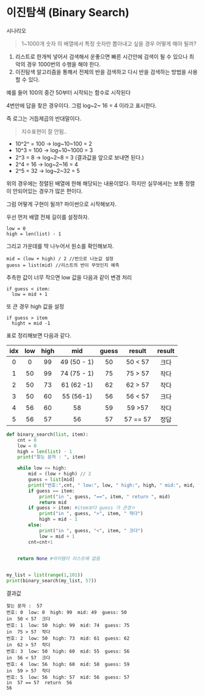 # 이진탐색 \(Binary Search\)

시나리오

> 1~1000개 숫자 의 배열에서 특정 숫자만 뽑아내고 싶을 경우 어떻게 해야 될까?

1. 리스트로 한개씩 넣어서 검색해서 운좋으면 빠른 시간안에 검색이 될 수 있으나 최악의 경우 1000번의 수행을 해야 한다. 
2. 이진탐색 알고리즘을 통해서 전체의 반을 검색하고 다시 반을 검색하는 방법을 사용할 수 있다. 

예를 들어 100의 중간 50부터 시작되는 함수로 시작된다

4번만에 답을 찾은 경우이다. 그럼 log~2~ 16 = 4 이라고 표시한다.

즉 로그는 거듭제곱의 반대말이다. 

> 지수표현이 잘 안됨..

* 10^2^ = 100 -&gt; log~10~100 = 2
* 10^3 = 100 -&gt; log~10~1000 = 3
* 2^3 = 8 -&gt; log~2~8 = 3 \(결과값을 앞으로 보내면 된다.\)
* 2^4 = 16 -&gt; log~2~16 = 4
* 2^5 = 32 -&gt; log~2~32 = 5

위의 경우에는 정렬된 배열에 한해 해당되는 내용이었다. 하지만 실무에서는 보통 정렬이 안되어있는 경우가 많은 편이다.

그럼 어떻게 구현이 될까? 파이썬으로 시작해보자.

우선 먼저 배열 전체 길이를 설정하자.

```
low = 0
high = len(list) - 1
```

그리고 가운데를 딱 나누어서 원소를 확인해보자.

```
mid = (low + high) / 2 //반으로 나눈값 설정
guess = list(mid) //리스트의 반이 무엇인지 예측
```

추측한 값이 너무 작으면 low 값을 다음과 같이 변경 처리

```
if guess < item:
  low = mid + 1
```

또 큰 경우 high 값을 설정

```
if guess > item
  hight = mid -1
```

표로 정리해보면 다음과 같다. 



| idx | low | high | mid | guess | result | result |
| :---: | :---: | :---: | :---: | :---: | :---: | :---: |
| 0 | 0 | 99 | 49 \(50 - 1\) | 50 | 50 &lt; 57 | 크다 |
| 1 | 50 | 99 | 74 \(75 - 1\) | 75 | 75 &gt; 57 | 작다 |
| 2 | 50 | 73 | 61 \(62 -1\) | 62 | 62 &gt; 57 | 작다 |
| 3 | 50 | 60 | 55 \(56-1\) | 56 | 56 &lt; 57 | 크다 |
| 4 | 56 | 60 | 58 | 59 | 59 &gt;57 | 작다 |
| 5 | 56 | 57 | 56 | 57 | 57 == 57 | 정답 |

```py
def binary_search(list, item):
    cnt = 0
    low = 0
    high = len(list) - 1
    print("찾는 문자 : ", item)

    while low <= high:
        mid = (low + high) // 2
        guess = list[mid]
        print("번호:",cnt, " low:", low, " high:", high, " mid:", mid, " guess:", guess )
        if guess == item:
            print("in ", guess, "==", item, " return ", mid)
            return mid
        if guess > item: #item보다 guess 가 큰경ㅇ 
            print("in ", guess, ">", item, " 작다")
            high = mid - 1
        else:
            print("in ", guess, "<", item, " 크다")
            low = mid + 1
        cnt=cnt+1    
        

    return None #아이템이 리스트에 없음


my_list = list(range(1,101))
print(binary_search(my_list, 57))
```

결과값

```
찾는 문자 :  57
번호: 0  low: 0  high: 99  mid: 49  guess: 50
in  50 < 57  크다
번호: 1  low: 50  high: 99  mid: 74  guess: 75
in  75 > 57  작다
번호: 2  low: 50  high: 73  mid: 61  guess: 62
in  62 > 57  작다
번호: 3  low: 50  high: 60  mid: 55  guess: 56
in  56 < 57  크다
번호: 4  low: 56  high: 60  mid: 58  guess: 59
in  59 > 57  작다
번호: 5  low: 56  high: 57  mid: 56  guess: 57
in  57 == 57  return  56
56
```



